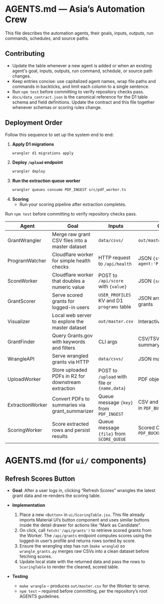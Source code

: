 # AGENTS.md — Asia’s Automation Crew

This file describes the automation agents, their goals, inputs, outputs, run commands, schedules, and source paths.

## Contributing

- Update the table whenever a new agent is added or when an existing agent's goal, inputs, outputs, run command, schedule, or source path changes.
- Keep entries concise: use capitalized agent names, wrap file paths and commands in backticks, and limit each column to a single sentence.
- Run `npm test` before committing to verify repository checks pass.
- `docs/data_contract.json` is the canonical reference for the D1 table schema and field definitions. Update the contract and this file together whenever schemas or scoring rules change.

## Deployment Order

Follow this sequence to set up the system end to end:

1. **Apply D1 migrations**
   ```bash
   wrangler d1 migrations apply
   ```
2. **Deploy `/upload` endpoint**
   ```bash
   wrangler deploy
   ```
3. **Run the extraction queue worker**
   ```bash
   wrangler queues consume PDF_INGEST src/pdf_worker.ts
   ```
4. **Scoring**
   - Run your scoring pipeline after extraction completes.

Run `npm test` before committing to verify repository checks pass.

| Agent          | Goal                                            | Inputs                                     | Outputs                               | Run Command                         | Schedule            | Source |
| -------------- | ----------------------------------------------- | ------------------------------------------ | -------------------------------------- | ----------------------------------- | ------------------- | ----------------------------------- |
| GrantWrangler  | Merge raw grant CSV files into a master dataset | `data/csvs/`                               | `out/master.csv`                       | `make wrangle`                      | On new data arrival | `wrangle_grants.py` |
| ProgramWatcher | Cloudflare worker for simple health checks      | HTTP request to `/api/health`              | JSON `{status:'ok', agent:'ProgramWatcher'}` | `npx wrangler dev --local`          | Always on           | `workers/program_watcher_worker.js` |
| ScoreWorker    | Cloudflare worker that doubles a numeric value  | POST to `/api/score` with `{value}`        | JSON `{score}`                         | `npx wrangler dev --local`          | On demand           | `worker/src/worker.ts` |
| GrantScorer    | Serve scored grants for logged-in users         | `USER_PROFILES` KV and D1 `programs` table | JSON array of scored grants            | `npx wrangler dev --local`          | On demand           | `worker.js` |
| Visualizer     | Local web server to explore the master dataset  | `out/master.csv`                           | Interactive web page                   | `make visualize`                    | After data updates  | `visualize_grants_web.py` |
| GrantFinder    | Query Grants.gov with keywords and filters      | CLI args                                   | CSV/TSV file and printed summary       | `python search_grants.py education` | On demand           | `search_grants.py` |
| WrangleAPI     | Serve wrangled grants via HTTP                  | `data/csvs/`                               | JSON master dataset                    | `python wrangle_api.py`             | On demand           | `wrangle_api.py` |
| UploadWorker   | Store uploaded PDFs in R2 for downstream extraction | POST to `/upload` with file or `{name,data}` | PDF object in `PDF_BUCKET`             | `npx wrangler dev --local`          | On demand           | `worker/src/worker.ts` |
| ExtractionWorker | Convert PDFs to summaries via grant_summarizer | Queue message `{key}` from `PDF_INGEST`    | CSV and Markdown files in `PDF_BUCKET` | `npx wrangler dev src/pdf_worker.ts --local` | On `PDF_INGEST` message | `worker/src/pdf_worker.ts` |
| ScoringWorker  | Score extracted rows and persist results        | Queue message `{file}` from `SCORE_QUEUE`  | Scored CSV in `PDF_BUCKET`             | `npx wrangler dev src/score_worker.ts --local` | On `SCORE_QUEUE` message | `worker/src/score_worker.ts` |

# AGENTS.md (for `ui/` components)

## Refresh Scores Button

- **Goal**: After a user logs in, clicking “Refresh Scores” wrangles the latest grant data and re-renders the scoring table.
- **Implementation**

  1. Place a new `<Button>` in `ui/ScoringTable.jsx`. This file already imports Material UI’s button component and uses similar buttons inside the detail drawer for actions like “Mark as Candidate”.
  2. On click, call `fetch('/api/grants')` to retrieve scored grants from the Worker. The `/api/grants` endpoint computes scores using the logged-in user’s profile and returns rows sorted by score.
  3. Ensure the wrangling step has run (`make wrangle`) so `wrangle_grants.py` merges raw CSVs into a clean dataset before fetching scores.
  4. Update local state with the returned data and pass the rows to `ScoringTable` to render the cleaned, scored table.

- **Testing**
  - `make wrangle` – produces `out/master.csv` for the Worker to serve.
  - `npm test` – required before committing, per the repository’s root AGENTS guidelines.
